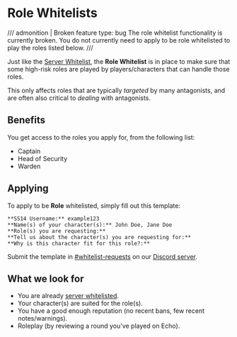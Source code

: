 # Role Whitelists

/// admonition | Broken feature
    type: bug
The role whitelist functionality is currently broken. You do not currently need to apply to be role whitelisted to play the roles listed below.
///

Just like the [Server Whitelist](./server-whitelist.md), the **Role Whitelist** is in place to make sure that some high-risk roles are played by players/characters that can handle those roles.

This only affects roles that are typically *targeted* by many antagonists, and are often also critical to *dealing* with antagonists.

## Benefits

You get access to the roles you apply for, from the following list:

- Captain
- Head of Security
- Warden

## Applying

To apply to be **Role** whitelisted, simply fill out this template:

```
**SS14 Username:** example123
**Name(s) of your character(s):** John Doe, Jane Doe
**Role(s) you are requesting:**
**Tell us about the character(s) you are requesting for:**
**Why is this character fit for this role?:**
```

Submit the template in [#whitelist-requests](https://discord.com/channels/1263024087647649853/1265048080856780892) on our [Discord server](https://discord.gg/u3qKDyrDFQ).

## What we look for

- You are already [server whitelisted](./server-whitelist.md).
- Your character(s) are suited for the role(s).
- You have a good enough reputation (no recent bans, few recent notes/warnings).
- Roleplay (by reviewing a round you've played on Echo).
